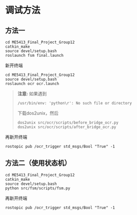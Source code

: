 # 调试方法
## 方法一
```
cd ME5413_Final_Project_Group12
catkin_make
source devel/setup.bash
roslaunch fsm final.launch
```
新开终端
```
cd ME5413_Final_Project_Group12
source devel/setup.bash
roslaunch ocr ocr.launch
```

> **注意:** 如果遇到
> ```
> /usr/bin/env: 'python\r': No such file or directory
> ```
> 下载dos2unix，然后
> ```
> dos2unix src/ocr/scripts/before_bridge_ocr.py
> dos2unix src/ocr/scripts/after_bridge_ocr.py
> ```

再新开终端
```
rostopic pub /ocr_trigger std_msgs/Bool "True" -1
```
## 方法二（使用状态机）
```
cd ME5413_Final_Project_Group12
catkin_make
source devel/setup.bash
python src/fsm/scripts/fsm.py
```
再新开终端
```
rostopic pub /ocr_trigger std_msgs/Bool "True" -1
```